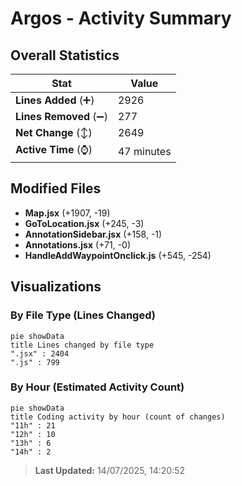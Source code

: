 # Argos - Activity Summary 

## Overall Statistics

| Stat                   | Value                                                             |
| ---------------------- | ----------------------------------------------------------------- |
| **Lines Added** (➕)   | 2926                                          |
| **Lines Removed** (➖) | 277                                        |
| **Net Change** (↕)    | 2649                |
| **Active Time** (⌚)   | 47 minutes |


## Modified Files
- **Map.jsx** (+1907, -19)
- **GoToLocation.jsx** (+245, -3)
- **AnnotationSidebar.jsx** (+158, -1)
- **Annotations.jsx** (+71, -0)
- **HandleAddWaypointOnclick.js** (+545, -254)

## Visualizations

### By File Type (Lines Changed)

```mermaid
pie showData
title Lines changed by file type
".jsx" : 2404
".js" : 799
```

### By Hour (Estimated Activity Count)

```mermaid
pie showData
title Coding activity by hour (count of changes)
"11h" : 21
"12h" : 10
"13h" : 6
"14h" : 2
```


> **Last Updated:** 14/07/2025, 14:20:52